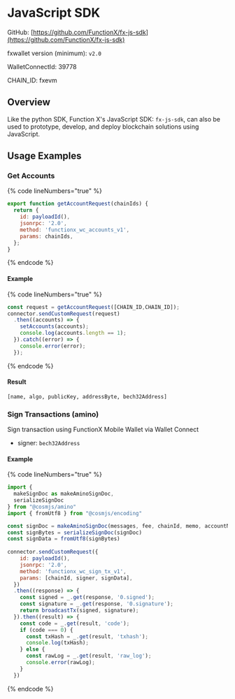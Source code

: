 # JavaScript SDK

GitHub: [https://github.com/FunctionX/fx-js-sdk](https://github.com/FunctionX/fx-js-sdk)

fxwallet version (minimum): `v2.0`

WalletConnectId: 39778

CHAIN\_ID: fxevm

## Overview

Like the python SDK, Function X's JavaScript SDK: `fx-js-sdk`, can also be used to prototype, develop, and deploy blockchain solutions using JavaScript.

## Usage Examples

### Get Accounts

{% code lineNumbers="true" %}
```javascript
export function getAccountRequest(chainIds) {
  return {
    id: payloadId(),
    jsonrpc: '2.0',
    method: 'functionx_wc_accounts_v1',
    params: chainIds,
  };
}
```
{% endcode %}

#### Example

{% code lineNumbers="true" %}
```javascript
const request = getAccountRequest([CHAIN_ID,CHAIN_ID]);
connector.sendCustomRequest(request)
  .then((accounts) => {
    setAccounts(accounts);
    console.log(accounts.length == 1);
  }).catch((error) => {
    console.error(error);
  });
```
{% endcode %}

#### Result

`[name, algo, publicKey, addressByte, bech32Address]`

### Sign Transactions (amino)

Sign transaction using FunctionX Mobile Wallet via Wallet Connect

* signer: `bech32Address`

#### Example

{% code lineNumbers="true" %}
```javascript
import {
  makeSignDoc as makeAminoSignDoc,
  serializeSignDoc
} from "@cosmjs/amino"
import { fromUtf8 } from "@cosmjs/encoding"

const signDoc = makeAminoSignDoc(messages, fee, chainId, memo, accountNumber, sequence)
const signBytes = serializeSignDoc(signDoc)
const signData = fromUtf8(signBytes)
     
connector.sendCustomRequest({
    id: payloadId(),
    jsonrpc: '2.0',
    method: 'functionx_wc_sign_tx_v1',
    params: [chainId, signer, signData],
  })
  .then((response) => {
    const signed = _.get(response, '0.signed');
    const signature = _.get(response, '0.signature');
    return broadcastTx(signed, signature);
  }).then((result) => {
    const code = _.get(result, 'code');
    if (code === 0) {
      const txHash = _.get(result, 'txhash');
      console.log(txHash);
    } else {
      const rawLog = _.get(result, 'raw_log');
      console.error(rawLog);
    }
  })
```
{% endcode %}
